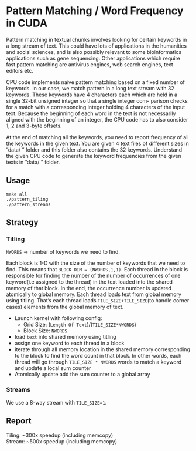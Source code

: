 # Pattern Matching / Word Frequency in CUDA

Pattern matching in textual chunks involves looking for certain keywords in a
long stream of text. This could have lots of applications in the humanities and
social sciences, and is also possibly relevant to some bioinformatics applications
such as gene sequencing. Other applications which require fast pattern matching
are antivirus engines, web search engines, text editors etc.  

CPU code implements naive pattern
matching based on a fixed number of keywords. In our case, we match pattern
in a long text stream with 32 keywords. These keywords have 4 characters each 
which are held in a single 32-bit unsigned integer so that a single integer com-
parison checks for a match with a corresponding integer holding 4 characters of the input text. 
Because the beginning of each word in the text is not necessarily
aligned with the beginning of an integer, the CPU code has to also consider 1, 2 and 3-byte offsets.  

At the end of matching all the keywords, you need to report frequency of
all the keywords in the given text. You are given 4 text files of different sizes
in ”data/ ” folder and this folder also contains the 32 keywords. Understand
the given CPU code to generate the keyword frequencies from the given texts
in ”data/ ” folder.

## Usage

```
make all
./pattern_tiling
./pattern_streams
```
## Strategy

### Titling

`NWORDS` -> number of keywords we need to find.  

Each block is 1-D with the size of the number of keywords that we need to find. This means that `BLOCK_DIM = (NWORDS,1,1)`. Each thread in the block is responsible for finding the number of the number of occurrences of one keyword(i.e assigned to the thread) in the text loaded into the shared memory of that block. In the end, the occurrence number is updated atomically to global memory. Each thread loads text from global memory using titling. That’s each thread loads `TILE_SIZE+TILE_SIZE`(to handle corner cases) elements from the global memory of text.  

- Launch kernel with following config:
    - Grid Size: (`Length Of Text`)/(`TILE_SIZE*NWORDS`)
    - Block Size: `NWORDS`
- load `text` into shared memory using titling
- assign one keyword to each thread in a block
- iterate through all memory location in the shared memory corresponding to the block to find the word count in that block. In other words, each thread will go through `TILE_SIZE * NWORDS` words to match a keyword and update a local sum counter
- Atomically update add the sum counter to a global array

### Streams

We use a 8-way stream with `TILE_SIZE=1`.  


## Report

Tiling: ~300x speedup (including memcopy)  
Stream: ~500x speedup (including memcopy)  
